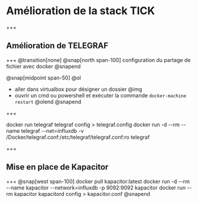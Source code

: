 # Amélioration de la stack TICK
+++
## Amélioration de TELEGRAF

+++
@transition[none]
@snap[north span-100]
configuration du partage de fichier avec docker
@snapend

@snap[midpoint span-50]
@ol
- aller dans virtualbox pour désigner un dossier @img[](assets/img/shareFolder.png)
- ouvrir un cmd ou powershell et exécuter la commande `docker-machine restart`
@olend
@snapend

+++

docker run telegraf telegraf config > telegraf.config
docker run -d --rm --name telegraf --net=influxdb -v /Docker/telegraf.conf:/etc/telegraf/telegraf.conf:ro telegraf


+++
## Mise en place de Kapacitor
+++
@snap[west span-100]
docker pull kapacitor:latest
docker run -d --rm --name kapacitor --network=influxdb -p 9092:9092 kapacitor
docker run --rm kapacitor kapacitord config > kapacitor.conf
@snapend
